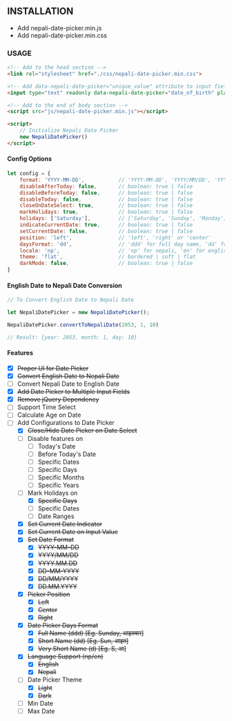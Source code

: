 ## INSTALLATION

- Add nepali-date-picker.min.js
- Add nepali-date-picker.min.css

### USAGE
```html
<!-- Add to the head section -->
<link rel="stylesheet" href="./css/nepali-date-picker.min.css">

<!-- Add data-nepali-date-picker="unique_value" attribute to input field -->
<input type="text" readonly data-nepali-date-picker="date_of_birth" placeholder="YYYY-MM-DD">

<!-- Add to the end of body section -->
<script src="js/nepali-date-picker.min.js"></script>

<script>
    // Initialize Nepali Date Picker
    new NepaliDatePicker()
</script>
```

#### Config Options
```javascript
let config = {
    format: 'YYYY-MM-DD',           // 'YYYY-MM-DD', 'YYYY/MM/DD', 'YYYY.MM.DD', 'DD-MM-YYYY', 'DD/MM/YYYY', 'DD.MM.YYYY'  
    disableAfterToday: false,       // boolean: true | false
    disableBeforeToday: false,      // boolean: true | false
    disableToday: false,            // boolean: true | false
    closeOnDateSelect: true,        // boolean: true | false
    markHolidays: true,             // boolean: true | false
    holidays: ['Saturday'],         // ['Saturday', 'Sunday', 'Monday', 'Tuesday', 'Wednesday', 'Thursday', 'Friday']
    indicateCurrentDate: true,      // boolean: true | false
    setCurrentDate: false,          // boolean: true | false
    position: 'left',               // 'left', 'right' or 'center'
    daysFormat: 'dd',               // 'ddd' for full day name, 'dd' for short day name, 'd' for 1 letter day name
    locale: 'np',                   // 'np' for nepali, 'en' for english
    theme: 'flat',                  // bordered | soft | flat
    darkMode: false,                // boolean: true | false
}
````

#### English Date to Nepali Date Conversion

```javascript
// To Convert English Date to Nepali Date

let NepaliDatePicker = new NepaliDatePicker();

NepaliDatePicker.convertToNepaliDate(2053, 1, 10)

// Result: {year: 2053, month: 1, day: 10}
```

#### Features

- [x] ~~Proper UI for Date Picker~~
- [x] ~~Convert English Date to Nepali Date~~
- [ ] Convert Nepali Date to English Date
- [x] ~~Add Date Picker to Multiple Input Fields~~
- [x] ~~Remove jQuery Dependency~~
- [ ] Support Time Select
- [ ] Calculate Age on Date
- [ ] Add Configurations to Date Picker
    - [x] ~~Close/Hide Date Picker on Date Select~~
    - [ ] Disable features on
        - [ ] Today's Date
        - [ ] Before Today's Date
        - [ ] Specific Dates
        - [ ] Specific Days
        - [ ] Specific Months
        - [ ] Specific Years
    - [ ] Mark Holidays on
        - [x] ~~Specific Days~~
        - [ ] Specific Dates
        - [ ] Date Ranges
    - [x] ~~Set Current Date Indicator~~
    - [x] ~~Set Current Date on Input Value~~
    - [x] ~~Set Date Format~~
        - [x] ~~YYYY-MM-DD~~
        - [x] ~~YYYY/MM/DD~~
        - [x] ~~YYYY.MM.DD~~
        - [x] ~~DD-MM-YYYY~~
        - [x] ~~DD/MM/YYYY~~
        - [x] ~~DD.MM.YYYY~~
    - [x] ~~Picker Position~~
        - [x] ~~Left~~
        - [x] ~~Center~~
        - [x] ~~Right~~
    - [x] ~~Date Picker Days Format~~
        - [x] ~~Full Name (ddd) [Eg. Sunday, आइतबार]~~
        - [x] ~~Short Name (dd) [Eg. Sun, आइत]~~
        - [x] ~~Very Short Name (d) [Eg. S, आ]~~
    - [x] ~~Language Support (np/en)~~
      - [x] ~~English~~
      - [x] ~~Nepali~~
    - [ ] Date Picker Theme
        - [x] ~~Light~~
        - [x] ~~Dark~~
    - [ ] Min Date
    - [ ] Max Date